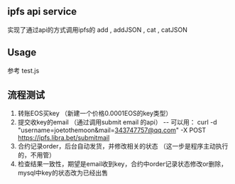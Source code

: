 ## ipfs api service

实现了通过api的方式调用ipfs的 add , addJSON , cat , catJSON

## Usage

参考 test.js

## 流程测试

1. 转账EOS买key （新建一个价格0.0001EOS的key类型）
2. 提交收key的email （通过调用submit email 的api） -- 
   可以用： curl -d "username=joetothemoon&mail=343747757@qq.com" -X POST https://ipfs.libra.bet/submitmail
3. 合约记录order，后台自动发货，并修改相关的状态 （这一步是程序主动执行的，不用管）
4. 检查结果一致性，期望是email收到key，合约中order记录状态修改or删除，mysql中key的状态改为已经出售